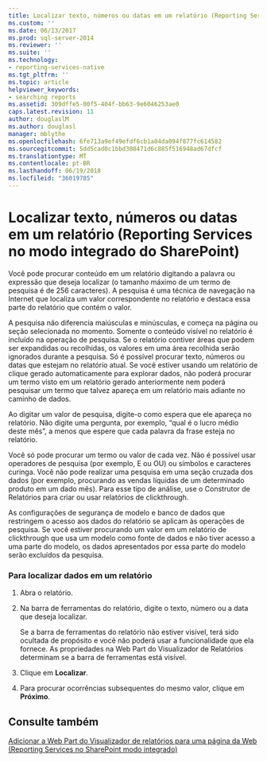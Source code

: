 ```yaml
---
title: Localizar texto, números ou datas em um relatório (Reporting Services no modo integrado do SharePoint) | Microsoft Docs
ms.custom: ''
ms.date: 06/13/2017
ms.prod: sql-server-2014
ms.reviewer: ''
ms.suite: ''
ms.technology:
- reporting-services-native
ms.tgt_pltfrm: ''
ms.topic: article
helpviewer_keywords:
- searching reports
ms.assetid: 309dffe5-00f5-404f-bb63-9e6046253ae0
caps.latest.revision: 11
author: douglaslM
ms.author: douglasl
manager: mblythe
ms.openlocfilehash: 6fe713a9ef49efdf6cb1a04da094f877fc614582
ms.sourcegitcommit: 5dd5cad0c1bbd308471d6c885f516948ad67dfcf
ms.translationtype: MT
ms.contentlocale: pt-BR
ms.lasthandoff: 06/19/2018
ms.locfileid: "36019785"
---
```

# <a name="find-text-numbers-or-dates-in-a-report-reporting-services-in-sharepoint-integrated-mode"></a>Localizar texto, números ou datas em um relatório (Reporting Services no modo integrado do SharePoint)
  Você pode procurar conteúdo em um relatório digitando a palavra ou expressão que deseja localizar (o tamanho máximo de um termo de pesquisa é de 256 caracteres). A pesquisa é uma técnica de navegação na Internet que localiza um valor correspondente no relatório e destaca essa parte do relatório que contém o valor.  
  
 A pesquisa não diferencia maiúsculas e minúsculas, e começa na página ou seção selecionada no momento. Somente o conteúdo visível no relatório é incluído na operação de pesquisa. Se o relatório contiver áreas que podem ser expandidas ou recolhidas, os valores em uma área recolhida serão ignorados durante a pesquisa. Só é possível procurar texto, números ou datas que estejam no relatório atual. Se você estiver usando um relatório de clique gerado automaticamente para explorar dados, não poderá procurar um termo visto em um relatório gerado anteriormente nem poderá pesquisar um termo que talvez apareça em um relatório mais adiante no caminho de dados.  
  
 Ao digitar um valor de pesquisa, digite-o como espera que ele apareça no relatório. Não digite uma pergunta, por exemplo, “qual é o lucro médio deste mês”, a menos que espere que cada palavra da frase esteja no relatório.  
  
 Você só pode procurar um termo ou valor de cada vez. Não é possível usar operadores de pesquisa (por exemplo, E ou OU) ou símbolos e caracteres curinga. Você não pode realizar uma pesquisa em uma seção cruzada dos dados (por exemplo, procurando as vendas líquidas de um determinado produto em um dado mês). Para esse tipo de análise, use o Construtor de Relatórios para criar ou usar relatórios de clickthrough.  
  
 As configurações de segurança de modelo e banco de dados que restringem o acesso aos dados do relatório se aplicam às operações de pesquisa. Se você estiver procurando um valor em um relatório de clickthrough que usa um modelo como fonte de dados e não tiver acesso a uma parte do modelo, os dados apresentados por essa parte do modelo serão excluídos da pesquisa.  
  
### <a name="to-find-data-in-a-report"></a>Para localizar dados em um relatório  
  
1.  Abra o relatório.  
  
2.  Na barra de ferramentas do relatório, digite o texto, número ou a data que deseja localizar.  
  
     Se a barra de ferramentas do relatório não estiver visível, terá sido ocultada de propósito e você não poderá usar a funcionalidade que ela fornece. As propriedades na Web Part do Visualizador de Relatórios determinam se a barra de ferramentas está visível.  
  
3.  Clique em **Localizar**.  
  
4.  Para procurar ocorrências subsequentes do mesmo valor, clique em **Próximo**.  
  
## <a name="see-also"></a>Consulte também  
 [Adicionar a Web Part do Visualizador de relatórios para uma página da Web &#40;Reporting Services no SharePoint modo integrado&#41;](../report-server-sharepoint/add-reporting-services-content-types-to-a-sharepoint-library.md)  
  
  